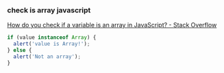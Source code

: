 ### check is array javascript


[How do you check if a variable is an array in JavaScript? - Stack Overflow](https://stackoverflow.com/questions/767486/how-do-you-check-if-a-variable-is-an-array-in-javascript "How do you check if a variable is an array in JavaScript? - Stack Overflow")




```js
if (value instanceof Array) {
  alert('value is Array!');
} else {
  alert('Not an array');
}
```
